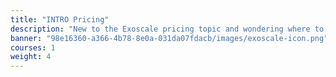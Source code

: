 ```yaml
---
title: "INTRO Pricing"
description: "New to the Exoscale pricing topic and wondering where to begin? This Level 100 INTRO Pricing - Learning Path focuses on pricing only. It will help you learn the basics and the more sophisticated Exoscale pricing topics and enable you to calculate product pricing for a given scenario and the whole scenario."
banner: "98e16360-a366-4b78-8e0a-031da07fdacb/images/exoscale-icon.png"
courses: 1
weight: 4
---
```

